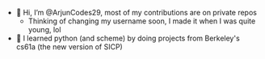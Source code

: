 - 👋 Hi, I’m @ArjunCodes29, most of my contributions are on private repos
    - Thinking of changing my username soon, I made it when I was quite young, lol
- 🌱 I learned python (and scheme) by doing projects from Berkeley's cs61a (the new version of SICP)


<!---
ArjunCodes29/ArjunCodes29 is a ✨ special ✨ repository because its `README.md` (this file) appears on your GitHub profile.
You can click the Preview link to take a look at your changes.
--->
